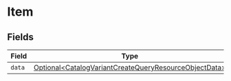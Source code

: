 # Item


## Fields

| Field                                                                                                                            | Type                                                                                                                             | Required                                                                                                                         | Description                                                                                                                      |
| -------------------------------------------------------------------------------------------------------------------------------- | -------------------------------------------------------------------------------------------------------------------------------- | -------------------------------------------------------------------------------------------------------------------------------- | -------------------------------------------------------------------------------------------------------------------------------- |
| `data`                                                                                                                           | [Optional\<CatalogVariantCreateQueryResourceObjectData>](../../models/components/CatalogVariantCreateQueryResourceObjectData.md) | :heavy_minus_sign:                                                                                                               | N/A                                                                                                                              |
